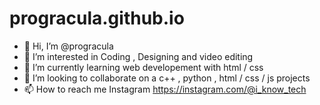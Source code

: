 # progracula.github.io
- 👋 Hi, I’m @progracula
- 👀 I’m interested in Coding , Designing and video editing
- 🌱 I’m currently learning web developement with html / css  
- 💞️ I’m looking to collaborate on a c++ , python , html / css / js projects
- 📫 How to reach me Instagram https://instagram.com/@i_know_tech
